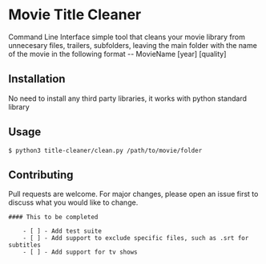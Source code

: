 # Movie Title Cleaner

Command Line Interface simple tool that cleans your movie library from unnecesary files, trailers, subfolders, 
leaving the main folder with the name of the movie in the following format -- MovieName [year] [quality]

## Installation

No need to install any third party libraries, it works with python standard library


## Usage

    $ python3 title-cleaner/clean.py /path/to/movie/folder


## Contributing
Pull requests are welcome. For major changes, please open an issue first to discuss what you would like to change.

    #### This to be completed

        - [ ] - Add test suite
        - [ ] - Add support to exclude specific files, such as .srt for subtitles
        - [ ] - Add support for tv shows

